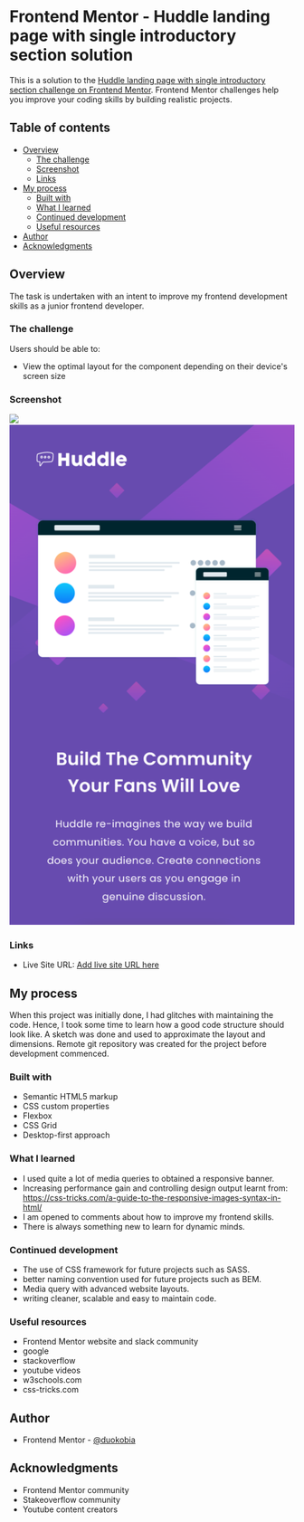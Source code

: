 # Frontend Mentor - Huddle landing page with single introductory section solution

This is a solution to the [Huddle landing page with single introductory section challenge on Frontend Mentor](https://www.frontendmentor.io/challenges/huddle-landing-page-with-a-single-introductory-section-B_2Wvxgi0). Frontend Mentor challenges help you improve your coding skills by building realistic projects. 

## Table of contents

- [Overview](#overview)
  - [The challenge](#the-challenge)
  - [Screenshot](#screenshot)
  - [Links](#links)
- [My process](#my-process)
  - [Built with](#built-with)
  - [What I learned](#what-i-learned)
  - [Continued development](#continued-development)
  - [Useful resources](#useful-resources)
- [Author](#author)
- [Acknowledgments](#acknowledgments)

## Overview

The task is undertaken with an intent to improve my frontend development skills as a junior frontend developer.

### The challenge

Users should be able to:

- View the optimal layout for the component depending on their device's screen size

### Screenshot

![](./screenshots/hlpSIS-desktop.png)
![](./screenshots/hlpSIS-mobile.png)


### Links

- Live Site URL: [Add live site URL here]( https://duokobia.github.io/Huddle-Landing-Page-SIS/
)


## My process

When this project was initially done, I had glitches with maintaining the code. Hence, I took some time to learn how a good code structure should look like. A sketch was done and used to approximate the layout and dimensions. Remote git repository was created for the project before development commenced.


### Built with

- Semantic HTML5 markup
- CSS custom properties
- Flexbox
- CSS Grid
- Desktop-first approach 

### What I learned

- I used quite a lot of media queries to obtained a responsive banner.
- Increasing performance gain and controlling design output learnt from:
  https://css-tricks.com/a-guide-to-the-responsive-images-syntax-in-html/
- I am opened to comments about how to improve my frontend skills. 
- There is always something new to learn for dynamic minds.


### Continued development

- The use of CSS framework for future projects such as SASS.
- better naming convention used for future projects such as BEM.
- Media query with advanced website layouts.
- writing cleaner, scalable and easy to maintain code.

### Useful resources

- Frontend Mentor website and slack community
- google
- stackoverflow
- youtube videos
- w3schools.com
- css-tricks.com

## Author

- Frontend Mentor - [@duokobia](https://www.frontendmentor.io/profile/duokobia)

## Acknowledgments

- Frontend Mentor community
- Stakeoverflow community
- Youtube content creators




